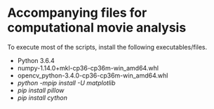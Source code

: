 # Accompanying files for computational movie analysis

To execute most of the scripts, install the following executables/files.

- Python 3.6.4
- numpy-1.14.0+mkl-cp36-cp36m-win_amd64.whl
- opencv_python-3.4.0-cp36-cp36m-win_amd64.whl
- *python -mpip install -U matplotlib*
- *pip install pillow*
- *pip install cython*
